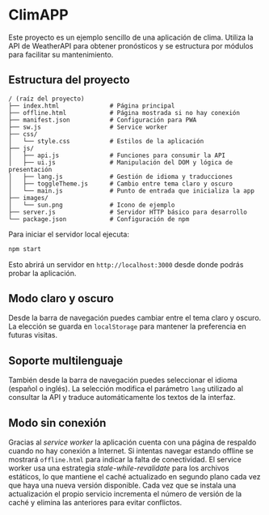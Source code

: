 # ClimAPP

Este proyecto es un ejemplo sencillo de una aplicación de clima. Utiliza la API de WeatherAPI para obtener pronósticos y se estructura por módulos para facilitar su mantenimiento.

## Estructura del proyecto

```
/ (raíz del proyecto)
├── index.html              # Página principal
├── offline.html            # Página mostrada si no hay conexión
├── manifest.json           # Configuración para PWA
├── sw.js                   # Service worker
├── css/
│   └── style.css           # Estilos de la aplicación
├── js/
│   ├── api.js              # Funciones para consumir la API
│   ├── ui.js               # Manipulación del DOM y lógica de presentación
│   ├── lang.js             # Gestión de idioma y traducciones
│   ├── toggleTheme.js      # Cambio entre tema claro y oscuro
│   └── main.js             # Punto de entrada que inicializa la app
├── images/
│   └── sun.png             # Icono de ejemplo
├── server.js               # Servidor HTTP básico para desarrollo
└── package.json            # Configuración de npm
```

Para iniciar el servidor local ejecuta:

```bash
npm start
```

Esto abrirá un servidor en `http://localhost:3000` desde donde podrás probar la aplicación.

## Modo claro y oscuro

Desde la barra de navegación puedes cambiar entre el tema claro y oscuro. La elección se guarda en `localStorage` para mantener la preferencia en futuras visitas.

## Soporte multilenguaje

También desde la barra de navegación puedes seleccionar el idioma (español o inglés).
La selección modifica el parámetro `lang` utilizado al consultar la API y traduce automáticamente los textos de la interfaz.

## Modo sin conexión

Gracias al *service worker* la aplicación cuenta con una página de respaldo cuando no hay conexión a Internet.
Si intentas navegar estando offline se mostrará `offline.html` para indicar la falta de conectividad.
El service worker usa una estrategia *stale-while-revalidate* para los archivos estáticos, lo que mantiene el caché actualizado en segundo plano cada vez que haya una nueva versión disponible.
Cada vez que se instala una actualización el propio servicio incrementa el número de versión de la caché y elimina las anteriores para evitar conflictos.

